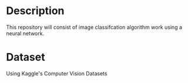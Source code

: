 # Description
This repository will consist of image classifcation algorithm work using a neural network.

# Dataset
Using Kaggle's Computer Vision Datasets
